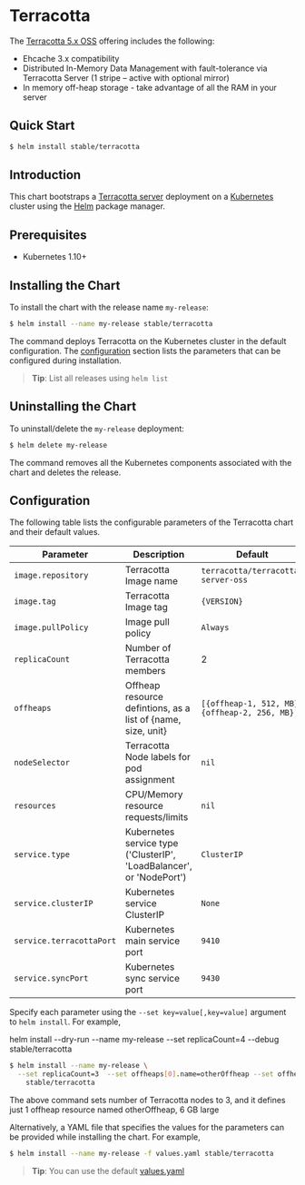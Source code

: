 # Terracotta

The [Terracotta 5.x OSS](http://www.terracotta.org/) offering includes the following:

 *  Ehcache 3.x compatibility
 *  Distributed In-Memory Data Management with fault-tolerance via Terracotta Server (1 stripe – active with optional mirror)
 *  In memory off-heap storage - take advantage of all the RAM in your server


## Quick Start

```bash
$ helm install stable/terracotta
```

## Introduction

This chart bootstraps a [Terracotta server](https://github.com/Terracotta-OSS/docker) deployment on a [Kubernetes](http://kubernetes.io) cluster using the [Helm](https://helm.sh) package manager.

## Prerequisites

- Kubernetes 1.10+

## Installing the Chart

To install the chart with the release name `my-release`:

```bash
$ helm install --name my-release stable/terracotta
```

The command deploys Terracotta on the Kubernetes cluster in the default configuration. The [configuration](#configuration) section lists the parameters that can be configured during installation.

> **Tip**: List all releases using `helm list`

## Uninstalling the Chart

To uninstall/delete the `my-release` deployment:

```bash
$ helm delete my-release
```

The command removes all the Kubernetes components associated with the chart and deletes the release.

## Configuration

The following table lists the configurable parameters of the Terracotta chart and their default values.

| Parameter                                  | Description                                                                                                    | Default                                              |
|--------------------------------------------|----------------------------------------------------------------------------------------------------------------|------------------------------------------------------|
| `image.repository`                         | Terracotta Image name                                                                                          | `terracotta/terracotta-server-oss`                   |
| `image.tag`                                | Terracotta Image tag                                                                                           | `{VERSION}`                                          |
| `image.pullPolicy`                         | Image pull policy                                                                                              | `Always`                                             |
| `replicaCount`                             | Number of Terracotta members                                                                                   | 2                                                    |
| `offheaps`                                 | Offheap resource defintions, as a list of {name, size, unit}                                                   | `[{offheap-1, 512, MB}, {offheap-2, 256, MB}]`       |
| `nodeSelector`                             | Terracotta Node labels for pod assignment                                                                      | `nil`                                                |
| `resources`                                | CPU/Memory resource requests/limits                                                                            | `nil`                                                |
| `service.type`                             | Kubernetes service type ('ClusterIP', 'LoadBalancer', or 'NodePort')                                           | `ClusterIP`                                          |
| `service.clusterIP`                        | Kubernetes service ClusterIP                                                                                   | `None`                                               |
| `service.terracottaPort`                   | Kubernetes main service port                                                                                   | `9410`                                               |
| `service.syncPort`                         | Kubernetes sync service port                                                                                   | `9430`                                               |

Specify each parameter using the `--set key=value[,key=value]` argument to `helm install`. For example,

helm install --dry-run --name my-release  --set replicaCount=4   --debug stable/terracotta

```bash
$ helm install --name my-release \
  --set replicaCount=3  --set offheaps[0].name=otherOffheap --set offheaps[0].unit=GB --set offheaps[0].size=6 \
    stable/terracotta
```

The above command sets number of Terracotta nodes to 3, and it defines just 1 offheap resource named otherOffheap, 6 GB large

Alternatively, a YAML file that specifies the values for the parameters can be provided while installing the chart. For example,

```bash
$ helm install --name my-release -f values.yaml stable/terracotta
```

> **Tip**: You can use the default [values.yaml](values.yaml)
